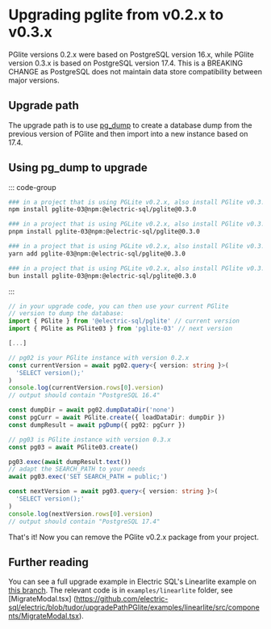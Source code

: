 # Upgrading pglite from v0.2.x to v0.3.x

PGlite versions 0.2.x were based on PostgreSQL version 16.x, while PGlite version 0.3.x is based on PostgreSQL version 17.4. This is a BREAKING CHANGE as PostgreSQL does not maintain data store compatibility between major versions.

## Upgrade path

The upgrade path is to use [pg_dump](https://www.npmjs.com/package/@electric-sql/pglite-tools) to create a database dump from the previous version of PGlite and then import into a new instance based on 17.4.

## Using pg_dump to upgrade

::: code-group

```bash [npm]
### in a project that is using PGLite v0.2.x, also install PGlite v0.3.x
npm install pglite-03@npm:@electric-sql/pglite@0.3.0
```

```bash [pnpm]
### in a project that is using PGLite v0.2.x, also install PGlite v0.3.x
pnpm install pglite-03@npm:@electric-sql/pglite@0.3.0
```

```bash [yarn]
### in a project that is using PGLite v0.2.x, also install PGlite v0.3.x
yarn add pglite-03@npm:@electric-sql/pglite@0.3.0
```

```bash [bun]
### in a project that is using PGLite v0.2.x, also install PGlite v0.3.x
bun install pglite-03@npm:@electric-sql/pglite@0.3.0
```

:::

```ts
// in your upgrade code, you can then use your current PGlite
// version to dump the database:
import { PGlite } from '@electric-sql/pglite' // current version
import { PGlite as PGlite03 } from 'pglite-03' // next version

[...]

// pg02 is your PGlite instance with version 0.2.x
const currentVersion = await pg02.query<{ version: string }>(
  'SELECT version();'
)
console.log(currentVersion.rows[0].version)
// output should contain "PostgreSQL 16.4"

const dumpDir = await pg02.dumpDataDir('none')
const pgCurr = await PGlite.create({ loadDataDir: dumpDir })
const dumpResult = await pgDump({ pg02: pgCurr })

// pg03 is PGlite instance with version 0.3.x
const pg03 = await PGlite03.create()

pg03.exec(await dumpResult.text())
// adapt the SEARCH_PATH to your needs
await pg03.exec('SET SEARCH_PATH = public;')

const nextVersion = await pg03.query<{ version: string }>(
  'SELECT version();'
)
console.log(nextVersion.rows[0].version)
// output should contain "PostgreSQL 17.4"
```

That's it! Now you can remove the PGlite v0.2.x package from your project.

## Further reading

You can see a full upgrade example in Electric SQL's Linearlite example on [this branch](https://github.com/electric-sql/electric/tree/tudor/upgradePathPGlite). The relevant code is in `examples/linearlite` folder, see [MigrateModal.tsx] (https://github.com/electric-sql/electric/blob/tudor/upgradePathPGlite/examples/linearlite/src/components/MigrateModal.tsx).
